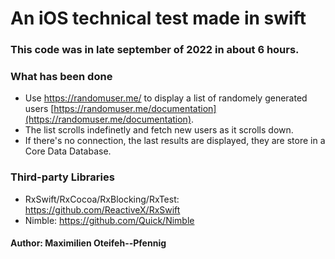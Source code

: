# An iOS technical test made in swift
### This code was in late september of 2022 in about 6 hours.

### What has been done

* Use https://randomuser.me/ to display a list of randomely generated users [https://randomuser.me/documentation](https://randomuser.me/documentation).
* The list scrolls indefinetly and fetch new users as it scrolls down.
* If there's no connection, the last results are displayed, they are store in a Core Data Database.

### Third-party Libraries
* RxSwift/RxCocoa/RxBlocking/RxTest: https://github.com/ReactiveX/RxSwift
* Nimble: https://github.com/Quick/Nimble

#### Author: Maximilien Oteifeh--Pfennig

